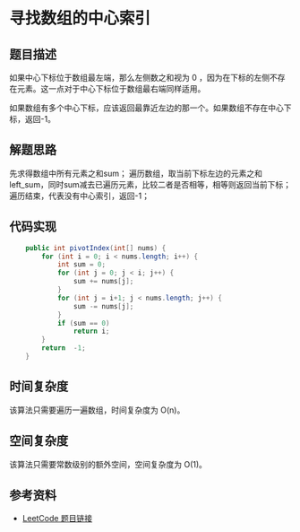 # 寻找数组的中心索引

## 题目描述

如果中心下标位于数组最左端，那么左侧数之和视为 0 ，因为在下标的左侧不存在元素。这一点对于中心下标位于数组最右端同样适用。

如果数组有多个中心下标，应该返回最靠近左边的那一个。如果数组不存在中心下标，返回-1。

## 解题思路

先求得数组中所有元素之和sum；
遍历数组，取当前下标左边的元素之和left_sum，同时sum减去已遍历元素，比较二者是否相等，相等则返回当前下标；遍历结束，代表没有中心索引，返回-1；

## 代码实现

```java
    public int pivotIndex(int[] nums) {
        for (int i = 0; i < nums.length; i++) {
            int sum = 0;
            for (int j = 0; j < i; j++) {
                sum += nums[j];
            }
            for (int j = i+1; j < nums.length; j++) {
                sum -= nums[j];
            }
            if (sum == 0)
                return i;
        }
        return  -1;
    }
```

## 时间复杂度

该算法只需要遍历一遍数组，时间复杂度为 O(n)。

## 空间复杂度

该算法只需要常数级别的额外空间，空间复杂度为 O(1)。

## 参考资料

- [LeetCode 题目链接](https://leetcode-cn.com/problems/find-pivot-index/)

